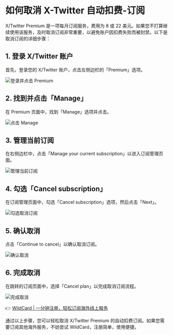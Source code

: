 # 如何取消 X-Twitter 自动扣费-订阅

X/Twitter Premium 是一项每月订阅服务，费用为 8 或 22 美元。如果您不打算继续使用该服务，及时取消订阅非常重要，以避免账户因扣费失败而被封禁。以下是取消订阅的详细步骤：

## 1. 登录 X/Twitter 账户

首先，登录您的 X/Twitter 账户，点击左侧边栏的「Premium」选项。

![登录并点击 Premium](https://downloads.intercomcdn.com/i/o/sjswlknd/1342852938/4008bff5832611b41be4aaef5246/asynccode?expires=1738635300&signature=c01f9435916d26b5bd3f703fafe12cf03708ed494f16a5b30408d0570b5bb6ca&req=dSMjFMF7n4hcUfMW1HO4zZVvlE6UZEI3sIeT%2FLijA2RcZ3b0i2jvyDmfSpmm%0ACHvDTdewwo3E%2FucWvhY%3D%0A)

## 2. 找到并点击「Manage」

在 Premium 页面中，找到「Manage」选项并点击。

![点击 Manage](https://downloads.intercomcdn.com/i/o/sjswlknd/1342852932/d670b536198378ba3e5cdbc2c043/asynccode?expires=1738635300&signature=94885e469fb6232ce8d16e8d6a90df4bf51bdd80a1d272d0eb0ab8d334c9fa58&req=dSMjFMF7n4hcW%2FMW1HO4zYxyX7qX%2FVLxZnOhgL5G%2FXyjl9YZDGRtdK3Vrevm%0A5BtKy1mQjWEMv9tl7vo%3D%0A)

## 3. 管理当前订阅

在右侧边栏中，点击「Manage your current subscription」以进入订阅管理页面。

![管理当前订阅](https://downloads.intercomcdn.com/i/o/sjswlknd/1342852948/7dd3c681ecce90119ad04fd3e60b/asynccode?expires=1738635300&signature=bc0bf65d9b716a8b35357984a72443e13f90138c25ae9310b5e4a42e1152d7f2&req=dSMjFMF7n4hbUfMW1HO4zTFBgW%2FsExh%2FSzuJvBsc6zqwsiAcCX2nZSWMW2fm%0AH6IbWK7DaS7b9rVe7AY%3D%0A)

## 4. 勾选「Cancel subscription」

在订阅管理页面中，勾选「Cancel subscription」选项，然后点击「Next」。

![勾选取消订阅](https://downloads.intercomcdn.com/i/o/sjswlknd/1342852934/218e9484bb48bc0efffc5cc84059/asynccode?expires=1738635300&signature=906ab53220a3fd1766196eecd8089f72a66c9fa558265ba07cef1324bbe4f215&req=dSMjFMF7n4hcXfMW1HO4zVC4eo69282yTTcO7XDv24lWZnupXuw%2FM%2By4wM6S%0AmFc4gWLIrK1XKPzH4c8%3D%0A)

## 5. 确认取消

点击「Continue to cancel」以确认取消订阅。

![确认取消](https://downloads.intercomcdn.com/i/o/sjswlknd/1342852941/0d02640145bfccaeb117dfc52811/asynccode?expires=1738635300&signature=949ea7274ec52ddc92a4cffff6994b234d59bd5f689fef350ddace494303d723&req=dSMjFMF7n4hbWPMW1HO4zUq8J2aW%2BSxYdYeHUn3fUGo0bMYoJ3tgTLA59KY4%0AjpIRiZPDkEqlZLpPziE%3D%0A)

## 6. 完成取消

在跳转的订阅页面中，选择「Cancel plan」以完成取消订阅流程。

![完成取消](https://downloads.intercomcdn.com/i/o/sjswlknd/1342852935/7b1b18f62c0a7777a9db9286b367/asynccode?expires=1738635300&signature=916c925c439c147d2405dee48371c09dca4afb627dc8c5f109f664156c3b0858&req=dSMjFMF7n4hcXPMW1HO4zVp3E8S%2BRTS0AyY%2FgGOYCWpxCKPUONirNcUQ%2FOl5%0APV9qcePWgA78I94DLoc%3D%0A)

👉 [WildCard | 一分钟注册，轻松订阅海外线上服务](https://bbtdd.com/WildCard)

通过以上步骤，您可以轻松取消 X/Twitter Premium 的自动扣费订阅。如果您需要订阅其他海外服务，不妨尝试 WildCard，注册简单，使用便捷。